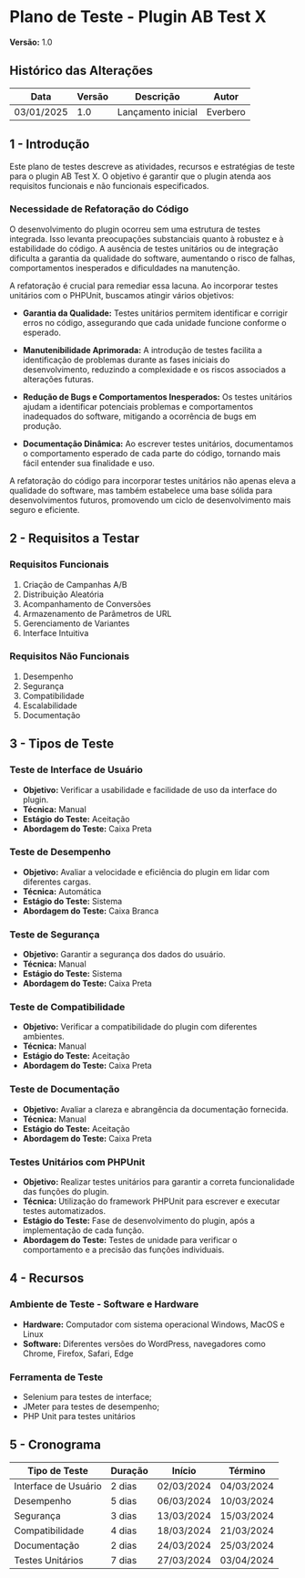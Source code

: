 # Plano de Teste - Plugin AB Test X

**Versão:** 1.0

## Histórico das Alterações

| Data       | Versão | Descrição         | Autor     |
|------------|--------|-------------------|-----------|
| 03/01/2025 | 1.0    | Lançamento inicial| Everbero  |

## 1 - Introdução

Este plano de testes descreve as atividades, recursos e estratégias de teste para o plugin AB Test X. O objetivo é garantir que o plugin atenda aos requisitos funcionais e não funcionais especificados.

### Necessidade de Refatoração do Código

O desenvolvimento do plugin ocorreu sem uma estrutura de testes integrada. Isso levanta preocupações substanciais quanto à robustez e à estabilidade do código. A ausência de testes unitários ou de integração dificulta a garantia da qualidade do software, aumentando o risco de falhas, comportamentos inesperados e dificuldades na manutenção.

A refatoração é crucial para remediar essa lacuna. Ao incorporar testes unitários com o PHPUnit, buscamos atingir vários objetivos:

- **Garantia da Qualidade:** Testes unitários permitem identificar e corrigir erros no código, assegurando que cada unidade funcione conforme o esperado.

- **Manutenibilidade Aprimorada:** A introdução de testes facilita a identificação de problemas durante as fases iniciais do desenvolvimento, reduzindo a complexidade e os riscos associados a alterações futuras.

- **Redução de Bugs e Comportamentos Inesperados:** Os testes unitários ajudam a identificar potenciais problemas e comportamentos inadequados do software, mitigando a ocorrência de bugs em produção.

- **Documentação Dinâmica:** Ao escrever testes unitários, documentamos o comportamento esperado de cada parte do código, tornando mais fácil entender sua finalidade e uso.

A refatoração do código para incorporar testes unitários não apenas eleva a qualidade do software, mas também estabelece uma base sólida para desenvolvimentos futuros, promovendo um ciclo de desenvolvimento mais seguro e eficiente.

## 2 - Requisitos a Testar

### Requisitos Funcionais

1. Criação de Campanhas A/B
2. Distribuição Aleatória
3. Acompanhamento de Conversões
4. Armazenamento de Parâmetros de URL
5. Gerenciamento de Variantes
6. Interface Intuitiva

### Requisitos Não Funcionais

1. Desempenho
2. Segurança
3. Compatibilidade
4. Escalabilidade
5. Documentação

## 3 - Tipos de Teste

### Teste de Interface de Usuário

- **Objetivo:** Verificar a usabilidade e facilidade de uso da interface do plugin.
- **Técnica:** Manual
- **Estágio do Teste:** Aceitação
- **Abordagem do Teste:** Caixa Preta

### Teste de Desempenho

- **Objetivo:** Avaliar a velocidade e eficiência do plugin em lidar com diferentes cargas.
- **Técnica:** Automática
- **Estágio do Teste:** Sistema
- **Abordagem do Teste:** Caixa Branca

### Teste de Segurança

- **Objetivo:** Garantir a segurança dos dados do usuário.
- **Técnica:** Manual
- **Estágio do Teste:** Sistema
- **Abordagem do Teste:** Caixa Preta

### Teste de Compatibilidade

- **Objetivo:** Verificar a compatibilidade do plugin com diferentes ambientes.
- **Técnica:** Manual
- **Estágio do Teste:** Aceitação
- **Abordagem do Teste:** Caixa Preta

### Teste de Documentação

- **Objetivo:** Avaliar a clareza e abrangência da documentação fornecida.
- **Técnica:** Manual
- **Estágio do Teste:** Aceitação
- **Abordagem do Teste:** Caixa Preta

### Testes Unitários com PHPUnit

- **Objetivo:** Realizar testes unitários para garantir a correta funcionalidade das funções do plugin.
- **Técnica:** Utilização do framework PHPUnit para escrever e executar testes automatizados.
- **Estágio do Teste:** Fase de desenvolvimento do plugin, após a implementação de cada função.
- **Abordagem do Teste:** Testes de unidade para verificar o comportamento e a precisão das funções individuais.

## 4 - Recursos

### Ambiente de Teste - Software e Hardware

- **Hardware:** Computador com sistema operacional Windows, MacOS e Linux
- **Software:** Diferentes versões do WordPress, navegadores como Chrome, Firefox, Safari, Edge

### Ferramenta de Teste

- Selenium para testes de interface;
- JMeter para testes de desempenho;
- PHP Unit para testes unitários

## 5 - Cronograma

| Tipo de Teste        | Duração | Início       | Término      |
|----------------------|---------|--------------|--------------|
| Interface de Usuário | 2 dias  | 02/03/2024   | 04/03/2024   |
| Desempenho           | 5 dias  | 06/03/2024   | 10/03/2024   |
| Segurança            | 3 dias  | 13/03/2024   | 15/03/2024   |
| Compatibilidade      | 4 dias  | 18/03/2024   | 21/03/2024   |
| Documentação         | 2 dias  | 24/03/2024   | 25/03/2024   |
| Testes Unitários     | 7 dias  | 27/03/2024   | 03/04/2024   |